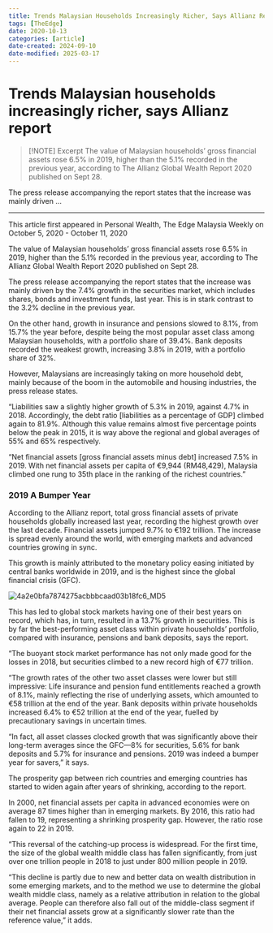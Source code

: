 ```yaml
---
title: Trends Malaysian Households Increasingly Richer, Says Allianz Report
tags: [TheEdge]
date: 2020-10-13
categories: [article]
date-created: 2024-09-10
date-modified: 2025-03-17
---
```


# Trends Malaysian households increasingly richer, says Allianz report

> [!NOTE] Excerpt
> The value of Malaysian households’ gross financial assets rose 6.5% in 2019, higher than the 5.1% recorded in the previous year, according to The Allianz Global Wealth Report 2020 published on Sept 28.

The press release accompanying the report states that the increase was mainly driven …

---

This article first appeared in Personal Wealth, The Edge Malaysia Weekly on October 5, 2020 - October 11, 2020

The value of Malaysian households’ gross financial assets rose 6.5% in 2019, higher than the 5.1% recorded in the previous year, according to The Allianz Global Wealth Report 2020 published on Sept 28.

The press release accompanying the report states that the increase was mainly driven by the 7.4% growth in the securities market, which includes shares, bonds and investment funds, last year. This is in stark contrast to the 3.2% decline in the previous year.

On the other hand, growth in insurance and pensions slowed to 8.1%, from 15.7% the year before, despite being the most popular asset class among Malaysian households, with a portfolio share of 39.4%. Bank deposits recorded the weakest growth, increasing 3.8% in 2019, with a portfolio share of 32%.

However, Malaysians are increasingly taking on more household debt, mainly because of the boom in the automobile and housing industries, the press release states.

“Liabilities saw a slightly higher growth of 5.3% in 2019, against 4.7% in 2018. Accordingly, the debt ratio \[liabilities as a percentage of GDP\] climbed again to 81.9%. Although this value remains almost five percentage points below the peak in 2015, it is way above the regional and global averages of 55% and 65% respectively.

“Net financial assets \[gross financial assets minus debt\] increased 7.5% in 2019. With net financial assets per capita of €9,944 (RM48,429), Malaysia climbed one rung to 35th place in the ranking of the richest countries.”

### 2019 A Bumper Year

According to the Allianz report, total gross financial assets of private households globally increased last year, recording the highest growth over the last decade. Financial assets jumped 9.7% to €192 trillion. The increase is spread evenly around the world, with emerging markets and advanced countries growing in sync.

This growth is mainly attributed to the monetary policy easing initiated by central banks worldwide in 2019, and is the highest since the global financial crisis (GFC).

![4a2e0bfa7874275acbbbcaad03b18fc6_MD5](/media/4a2e0bfa7874275acbbbcaad03b18fc6_MD5.jpg)

This has led to global stock markets having one of their best years on record, which has, in turn, resulted in a 13.7% growth in securities. This is by far the best-performing asset class within private households’ portfolio, compared with insurance, pensions and bank deposits, says the report.

“The buoyant stock market performance has not only made good for the losses in 2018, but securities climbed to a new record high of €77 trillion.

“The growth rates of the other two asset classes were lower but still impressive: Life insurance and pension fund entitlements reached a growth of 8.1%, mainly reflecting the rise of underlying assets, which amounted to €58 trillion at the end of the year. Bank deposits within private households increased 6.4% to €52 trillion at the end of the year, fuelled by precautionary savings in uncertain times.

“In fact, all asset classes clocked growth that was significantly above their long-term averages since the GFC—8% for securities, 5.6% for bank deposits and 5.7% for insurance and pensions. 2019 was indeed a bumper year for savers,” it says.

The prosperity gap between rich countries and emerging countries has started to widen again after years of shrinking, according to the report.

In 2000, net financial assets per capita in advanced economies were on average 87 times higher than in emerging markets. By 2016, this ratio had fallen to 19, representing a shrinking prosperity gap. However, the ratio rose again to 22 in 2019.

“This reversal of the catching-up process is widespread. For the first time, the size of the global wealth middle class has fallen significantly, from just over one trillion people in 2018 to just under 800 million people in 2019.

“This decline is partly due to new and better data on wealth distribution in some emerging markets, and to the method we use to determine the global wealth middle class, namely as a relative attribution in relation to the global average. People can therefore also fall out of the middle-class segment if their net financial assets grow at a significantly slower rate than the reference value,” it adds.
